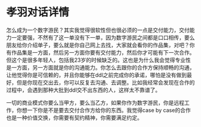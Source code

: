 # 孝羽对话详情

怎么成为一个数字游民？其实我觉得很软性但也很必须的一点是交付能力，交付能力一定要强，不然有了这一单没有下一单，因为数字游民之间都是口口相传，要么朋友给你介绍单子，要么就是你自己网上去找，大家就会看你的作品集，对吧？你有作品集是一方面，然后另一方面你要有交付能力，然后你才可能有下一次合作。但这个是很多年轻人，包括我23岁的时候缺乏的。这也是为什么我会觉得专业性是一方面，另一方面就是你的沟通能力。你怎么去跟你的合作方保持顺畅的沟通，让他觉得你是可信赖的，并且你能够在ddl之前完成你的承诺，哪怕是没有做到最好，但是你现在交出去，你可以反复去沟通、去调整。比如我经常会发现在合作的过程中，会遇到那种大批到ddl交不出东西的人，这样太不靠谱了。

一切的商业模式你要么当甲方，要么当乙方，如果你作为数字游民，你是远程工作，你想一下你是不是要去交付合作方给你的东西。我觉得case by case的合作也是一种价值交换，你需要有契约精神，你需要满足约定。